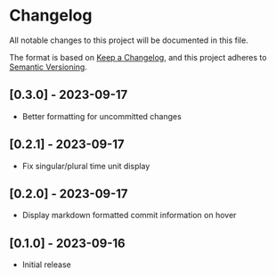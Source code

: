 # Changelog

All notable changes to this project will be documented in this file.

The format is based on [Keep a Changelog](https://keepachangelog.com/en/1.0.0/), and this project adheres to [Semantic Versioning](https://semver.org/spec/v2.0.0.html).

## [0.3.0] - 2023-09-17

- Better formatting for uncommitted changes

## [0.2.1] - 2023-09-17

- Fix singular/plural time unit display

## [0.2.0] - 2023-09-17

- Display markdown formatted commit information on hover

## [0.1.0] - 2023-09-16

- Initial release
